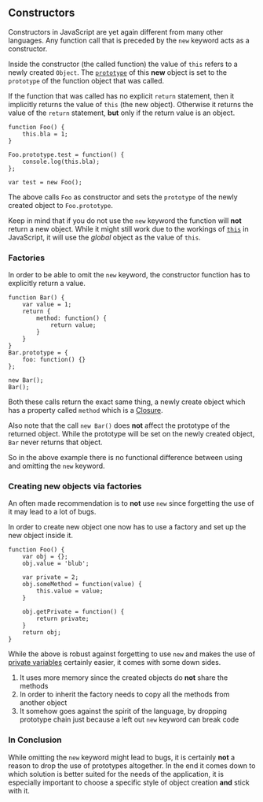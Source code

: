 ## Constructors 

Constructors in JavaScript are yet again different from many other languages. Any
function call that is preceded by the `new` keyword acts as a constructor.

Inside the constructor (the called function) the value of `this` refers to a 
newly created `Object`. The [`prototype`](#object.prototype) of this **new** 
object is set to the `prototype` of the function object that was called.

If the function that was called has no explicit `return` statement, then it
implicitly returns the value of `this` (the new object). Otherwise it returns
the value of the `return` statement, **but** only if the return value is an
object.

    function Foo() {
        this.bla = 1;
    }

    Foo.prototype.test = function() {
        console.log(this.bla);
    };

    var test = new Foo();

The above calls `Foo` as constructor and sets the `prototype` of the newly
created object to `Foo.prototype`.

Keep in mind that if you do not use the `new` keyword the function will **not**
return a new object. While it might still work due to the workings of
[`this`](#function.this) in JavaScript, it will use the *global* object as the 
value of `this`.

### Factories

In order to be able to omit the `new` keyword, the constructor function has to 
explicitly return a value.

    function Bar() {
        var value = 1;
        return {
            method: function() {
                return value;
            }
        }
    }
    Bar.prototype = {
        foo: function() {}
    };

    new Bar();
    Bar();

Both these calls return the exact same thing, a newly create object which
has a property called `method` which is a [Closure](#function.closures).

Also note that the call `new Bar()` does **not** affect the prototype of the
returned object. While the prototype will be set on the newly created object,
`Bar` never returns that object.

So in the above example there is no functional difference between using and
omitting the `new` keyword.


### Creating new objects via factories

An often made recommendation is to **not** use `new` since forgetting the use of 
it may lead to a lot of bugs.

In order to create new object one now has to use a factory and set up the new
object inside it.

    function Foo() {
        var obj = {};
        obj.value = 'blub';

        var private = 2;
        obj.someMethod = function(value) {
            this.value = value;
        }

        obj.getPrivate = function() {
            return private;
        }
        return obj;
    }

While the above is robust against forgetting to use `new` and makes the use of
[private variables](#function.closures) certainly easier, it comes with some down sides.

 1. It uses more memory since the created objects do **not** share the methods
 2. In order to inherit the factory needs to copy all the methods from another
    object
 3. It somehow goes against the spirit of the language, by dropping prototype
    chain just because a left out `new` keyword can break code

### In Conclusion

While omitting the `new` keyword might lead to bugs, it is certainly **not** a 
reason to drop the use of prototypes altogether. In the end it comes down to 
which solution is better suited for the needs of the application, it is especially
important to choose a specific style of object creation **and** stick with it.

